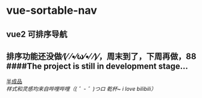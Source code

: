 # vue-sortable-nav
## vue2 可排序导航

排序功能还没做⁄(⁄ ⁄•⁄ω⁄•⁄ ⁄)⁄，周末到了，下周再做，88
####The project is still in development stage...
---

[半成品](https://nightcatsama.github.io/vue-sortable-nav/dist/)<br>
<i>样式和灵感均来自哔哩哔哩（( ゜- ゜)つロ 乾杯~ i love bilibili）<i>
